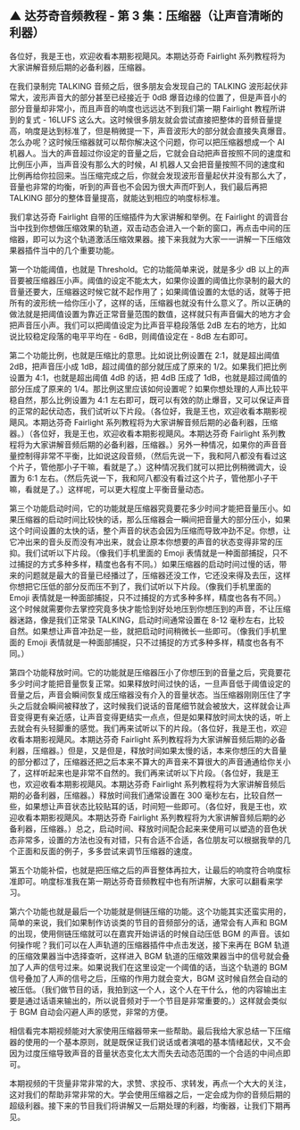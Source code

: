 ## ▲ 达芬奇音频教程 - 第 3 集：压缩器（让声音清晰的利器）

各位好，我是王也，欢迎收看本期影视飓风。本期达芬奇 Fairlight 系列教程将为大家讲解音频后期的必备利器，压缩器。

在我们录制完 TALKING 音频之后，很多朋友会发现自己的 TALKING 波形起伏非常大，波形声音大的部分甚至已经接近于 0dB 爆音边缘的位置了，但是声音小的部分音量却非常小，而且声音的响度也远远达不到我们第一期 Fairlight 教程所讲到的复式 - 16LUFS 这么大。这时候很多朋友就会尝试直接把整体的音频音量提高，响度是达到标准了，但是稍微提一下，声音波形大的部分就会直接失真爆音。怎么办呢？这时候压缩器就可以帮你解决这个问题，你可以把压缩器想成一个 AI 机器人。当大的声音超过你设定的音量之后，它就会自动把声音按照不同的速度和比例压小声，当声音没有那么大的时候，AI 机器人又会把音量按照不同的速度和比例再给你拉回来。当压缩完成之后，你就会发现波形音量起伏并没有那么大了，音量也非常的均衡，听到的声音也不会因为很大声而吓到人，我们最后再把 TALKING 部分的整体音量提高，就能达到相应的响度标标准。

我们拿达芬奇 Fairlight 自带的压缩插件为大家讲解和举例。在 Fairlight 的调音台当中找到你想做压缩效果的轨道，双击动态会进入一个新的窗口，再点击中间的压缩器，即可以为这个轨道激活压缩效果器。接下来我就为大家一一讲解一下压缩效果器插件当中的几个重要功能。

第一个功能阈值，也就是 Threshold。它的功能简单来说，就是多少 dB 以上的声音要被压缩器压小声。阈值的设定不能太大，如果你设置的阈值比你录制的最大的音量还要大，压缩器这时候它就不起作用了；如果阈值设置的太低的话，就等于把所有的波形统一给你压小了，这样的话，压缩器也就没有什么意义了。所以正确的做法就是把阈值设置为靠近正常音量范围的数值，这样就只有声音偏大的地方才会把声音压小声。我们可以把阈值设定为比声音平稳段落低 2dB 左右的地方，比如说比较稳定段落的电平平均在 - 6dB，则阈值设定在 - 8dB 左右即可。

第二个功能比例，也就是压缩比的意思。比如说比例设置在 2:1，就是超出阈值 2dB，把声音压小成 1dB，超过阈值的部分就压成了原来的 1/2。如果我们把比例设置为 4:1，也就是超出阈值 4dB 的话，把 4dB 压成了 1dB，也就是超过阈值的部分压成了原来的 1/4。那比例这里应该如何设置呢？如果你想处理的人声比较平稳自然，那么比例设置为 4:1 左右即可，既可以有效的防止爆音，又可以保证声音的正常的起伏动态，我们试听以下片段。（各位好，我是王也，欢迎收看本期影视飓风。本期达芬奇 Fairlight 系列教程将为大家讲解音频后期的必备利器，压缩器。）（各位好，我是王也，欢迎收看本期影视飓风。本期达芬奇 Fairlight 系列教程将为大家讲解音频后期的必备利器，压缩器。）另外一种情况，如果你的声音音量控制得非常不平衡，比如说这段音频，（然后先说一下，我和阿八都没有看过这个片子，管他那小子干嘛，看就是了。）这种情况我们就可以把比例稍微调大，设置为 6:1 左右。（然后先说一下，我和阿八都没有看过这个片子，管他那小子干嘛，看就是了。）这样呢，可以更大程度上平衡音量动态。

第三个功能启动时间，它的功能就是压缩器究竟要花多少时间才能把音量压小。如果压缩器的启动时间比较快的话，那么压缩器会一瞬间把音量大的部分压小，如果这个时间设置的太快的话，整个声音的状态会因为压缩而导致冲劲不足。你想，让它冲出来的音头反而没有冲出来，就会让原本你想要的声音的状态变得非常的压抑。我们试听以下片段。（像我们手机里面的 Emoji 表情就是一种面部捕捉，只不过捕捉的方式多种多样，精度也各有不同。）如果压缩器的启动时间过慢的话，带来的问题就是最大的音量已经播过了，压缩器还没工作，它还没来得及去压，这样你想把它压低的部分反而压不到了，我们试听以下片段。（像我们手机里面的 Emoji 表情就是一种面部捕捉，只不过捕捉的方式多种多样，精度也各有不同。）这个时候就需要你去掌控究竟多快才能恰到好处地压到你想压到的声音，不让压缩器迷路，像是我们正常录 TALKING，启动时间通常设置在 8-12 毫秒左右，比较自然。如果想让声音冲劲足一些，就把启动时间稍微长一些即可。（像我们手机里面的 Emoji 表情就是一种面部捕捉，只不过捕捉的方式多种多样，精度也各有不同。）

第四个功能释放时间。它的功能就是压缩器压小了你想压到的音量之后，究竟要花多少时间才能把音量恢复正常。如果释放时间过快的话，一旦声音低于阈值设定的音量之后，声音会瞬间恢复成压缩器没有介入的音量状态。当压缩器刚刚压住了字头之后就会瞬间被释放了，这时候我们说话的音尾细节就会被放大，这样就会让声音变得更有亲近感，让声音变得更结实一点点，但是如果释放时间太快的话，听上去就会有头轻脚重的感觉。我们再来试听以下的片段。（各位好，我是王也，欢迎收看本期影视飓风。本期达芬奇 Fairlight 系列教程将为大家讲解音频后期的必备利器，压缩器。）但是，又是但是，释放时间如果太慢的话，本来你想压的大音量的部分都过了，压缩器还把之后本来不算大的声音来不算很大的声音通通给你关小了，这样听起来也是非常不自然的。我们再来试听以下片段。（各位好，我是王也，欢迎收看本期影视飓风。本期达芬奇 Fairlight 系列教程将为大家讲解音频后期的必备利器，压缩器。）释放时间我们通常设置在 300 毫秒左右，比较自然一些，如果想让声音状态比较贴耳的话，时间短一些即可。（各位好，我是王也，欢迎收看本期影视飓风。本期达芬奇 Fairlight 系列教程将为大家讲解音频后期的必备利器，压缩器。）总之，启动时间、释放时间配合起来来使用可以塑造的音色状态非常多，设置的方法也没有对错，只有合适不合适，各位朋友可以根据我举的几个正面和反面的例子，多多尝试来调节压缩器的速度。

第五个功能补偿，也就是把压缩之后的声音整体再拉大，让最后的响度符合响度标准即可。响度标准我在第一期达芬奇音频教程中也有所讲解，大家可以翻看来学习。

第六个功能也就是最后一个功能就是侧链压缩的功能。这个功能其实还蛮实用的，简单的来说，我们如果制作访谈类的节目的音频部分的话，通常会有人声和 BGM 的出现，使用侧链压缩就可以在嘉宾开始讲话的时候自动压低 BGM 的声音。该如何操作呢？我们可以在人声轨道的压缩器插件中点击发送，接下来再在 BGM 轨道的压缩效果器当中选择查听，这样进入 BGM 轨道的压缩效果器当中的信号就会叠加了人声的信号过来。如果说我们在这里设定一个阈值的话，当这个轨道的 BGM 信号叠加了人声的信号之后，压缩的作用力就会变大，BGM 这时候自然会自动的被压低。（我们做节目的话，我拍到这一个人，这个人在干什么，他的内容输出主要是通过话语来输出的，所以说音频对于一个节目是非常重要的。）这样就会类似于 BGM 自动会闪避人声的感觉，非常的方便。

相信看完本期视频能对大家使用压缩器带来一些帮助。最后我给大家总结一下压缩器的使用的一个基本原则，就是既保证我们说话或者演唱的基本情绪起伏，又不会因为过度压缩导致声音的音量状态变化太大而失去动态范围的一个合适的中间点即可。

本期视频的干货量非常非常的大，求赞、求投币、求转发，再点一个大大的关注，这对我们的帮助非常非常的大。学会使用压缩器之后，一定会成为你的音频后期的超级利器。接下来的节目我们将讲解又一后期处理的利器，均衡器，让我们下期再见。


